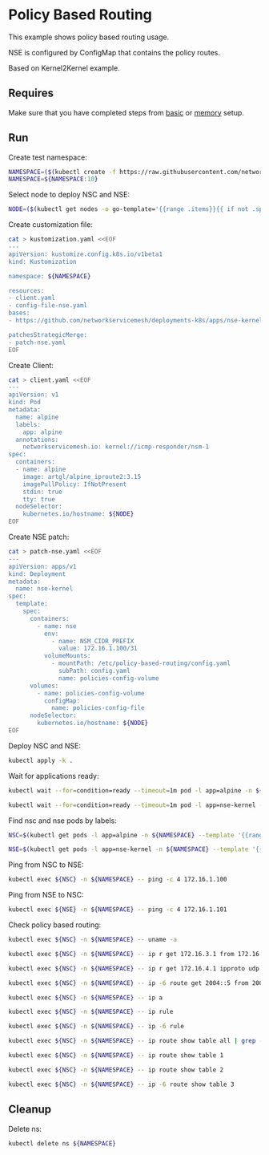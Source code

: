 # Policy Based Routing

This example shows policy based routing usage.

NSE is configured by ConfigMap that contains the policy routes.

Based on Kernel2Kernel example.

## Requires

Make sure that you have completed steps from [basic](../../basic) or [memory](../../memory) setup.

## Run

Create test namespace:
```bash
NAMESPACE=($(kubectl create -f https://raw.githubusercontent.com/networkservicemesh/deployments-k8s/5e46f91a369e0d603799e151a70e338ee5e42062/examples/features/namespace.yaml)[0])
NAMESPACE=${NAMESPACE:10}
```

Select node to deploy NSC and NSE:
```bash
NODE=($(kubectl get nodes -o go-template='{{range .items}}{{ if not .spec.taints  }}{{index .metadata.labels "kubernetes.io/hostname"}} {{end}}{{end}}')[0])
```

Create customization file:
```bash
cat > kustomization.yaml <<EOF
---
apiVersion: kustomize.config.k8s.io/v1beta1
kind: Kustomization

namespace: ${NAMESPACE}

resources:
- client.yaml
- config-file-nse.yaml
bases:
- https://github.com/networkservicemesh/deployments-k8s/apps/nse-kernel?ref=5e46f91a369e0d603799e151a70e338ee5e42062

patchesStrategicMerge:
- patch-nse.yaml
EOF
```

Create Client:
```bash
cat > client.yaml <<EOF
---
apiVersion: v1
kind: Pod
metadata:
  name: alpine
  labels:
    app: alpine
  annotations:
    networkservicemesh.io: kernel://icmp-responder/nsm-1
spec:
  containers:
  - name: alpine
    image: artgl/alpine_iproute2:3.15
    imagePullPolicy: IfNotPresent
    stdin: true
    tty: true
  nodeSelector:
    kubernetes.io/hostname: ${NODE}
EOF
```

Create NSE patch:
```bash
cat > patch-nse.yaml <<EOF
---
apiVersion: apps/v1
kind: Deployment
metadata:
  name: nse-kernel
spec:
  template:
    spec:
      containers:
        - name: nse
          env:
            - name: NSM_CIDR_PREFIX
              value: 172.16.1.100/31
          volumeMounts:
            - mountPath: /etc/policy-based-routing/config.yaml
              subPath: config.yaml
              name: policies-config-volume
      volumes:
        - name: policies-config-volume
          configMap:
            name: policies-config-file
      nodeSelector:
        kubernetes.io/hostname: ${NODE}
EOF
```

Deploy NSC and NSE:
```bash
kubectl apply -k .
```

Wait for applications ready:
```bash
kubectl wait --for=condition=ready --timeout=1m pod -l app=alpine -n ${NAMESPACE}
```
```bash
kubectl wait --for=condition=ready --timeout=1m pod -l app=nse-kernel -n ${NAMESPACE}
```

Find nsc and nse pods by labels:
```bash
NSC=$(kubectl get pods -l app=alpine -n ${NAMESPACE} --template '{{range .items}}{{.metadata.name}}{{"\n"}}{{end}}')
```
```bash
NSE=$(kubectl get pods -l app=nse-kernel -n ${NAMESPACE} --template '{{range .items}}{{.metadata.name}}{{"\n"}}{{end}}')
```

Ping from NSC to NSE:
```bash
kubectl exec ${NSC} -n ${NAMESPACE} -- ping -c 4 172.16.1.100
```

Ping from NSE to NSC:
```bash
kubectl exec ${NSE} -n ${NAMESPACE} -- ping -c 4 172.16.1.101
```

Check policy based routing:
```bash
kubectl exec ${NSC} -n ${NAMESPACE} -- uname -a
```

```bash
kubectl exec ${NSC} -n ${NAMESPACE} -- ip r get 172.16.3.1 from 172.16.2.201 ipproto tcp dport 6666
```

```bash
kubectl exec ${NSC} -n ${NAMESPACE} -- ip r get 172.16.4.1 ipproto udp dport 6666
```

```bash
kubectl exec ${NSC} -n ${NAMESPACE} -- ip -6 route get 2004::5 from 2004::3 ipproto udp dport 5555
```

```bash
kubectl exec ${NSC} -n ${NAMESPACE} -- ip a
```

```bash
kubectl exec ${NSC} -n ${NAMESPACE} -- ip rule
```

```bash
kubectl exec ${NSC} -n ${NAMESPACE} -- ip -6 rule
```

```bash
kubectl exec ${NSC} -n ${NAMESPACE} -- ip route show table all | grep -Po 'table \K[^\s]+' | sort -u
```

```bash
kubectl exec ${NSC} -n ${NAMESPACE} -- ip route show table 1
```

```bash
kubectl exec ${NSC} -n ${NAMESPACE} -- ip route show table 2
```

```bash
kubectl exec ${NSC} -n ${NAMESPACE} -- ip -6 route show table 3
```


## Cleanup

Delete ns:
```bash
kubectl delete ns ${NAMESPACE}
```
